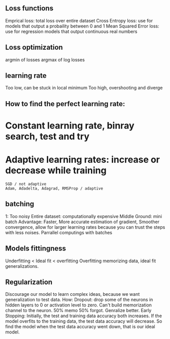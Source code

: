 ## Loss functions
Emprical loss: total loss over entire dataset
Cross Entropy loss: use for models that output a probaility between 0 and 1
Mean Squared Error loss: use for regression models that output continuous real numbers

## Loss optimization
argmin of losses
argmax of log losses

## learning rate
Too low, can be stuck in local minimum
Too high, overshooting and diverge

## How to find the perfect learning rate:
# Constant learning rate, binray search, test and try
# Adaptive learning rates: increase or decrease while training
	SGD / not adaptive
	Adam, Adadelta, Adagrad, RMSProp / adaptive


## batching
1: Too noisy 
Entire dataset: computationally expensive
Middle Ground: mini batch 
	Advantage: Faster, More accurate estimation of gradient, Smoother convergence, allow for larger learning rates because you can trust the steps with less noises. Parrallel computings with batches

## Models fittingness
Underfitting < Ideal fit < overfitting
Overfitting memorizing data, ideal fit generalizations.

## Regularization
Discourage our model to learn complex ideas, because we want generalization to test data.
How:
Dropout: drop some of the neurons in hidden layers to 0 or activation level to zero. Can't build memorization channel to the neuron. 50% memo 50% forgot. Genralize better.
Early Stopping: Initially, the test and training data accuracy both increases. If the model overfits to the training data, the test data accuracy will decrease. So find the model when the test data accuracy went down, that is our ideal model.  
